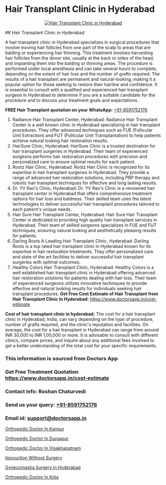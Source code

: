 # Hair Transplant Clinic in Hyderabad

<p align="center">
  <a href="https://doctorsapp.co.in/uploads/treatment_image/Finding%20the%20best%20hair%20clinic.jpg">
    <img src="https://doctorsapp.co.in/treatment/hair-transplant" alt="Hair Transplant Clinic in Hyderabad">
  </a>
</p>
## Hair Transplant Clinic in Hyderabad

A hair transplant clinic in Hyderabad specializes in surgical procedures that involve moving hair follicles from one part of the scalp to areas that are balding or experiencing hair thinning. This treatment involves harvesting hair follicles from the donor site, usually at the back or sides of the head, and implanting them into the balding or thinning areas. The procedure is performed under local anesthesia and can take several hours to complete, depending on the extent of hair loss and the number of grafts required. The results of a hair transplant are permanent and natural-looking, making it a popular option for those seeking to restore their hairline and confidence. It is essential to consult with a qualified and experienced hair transplant surgeon in Hyderabad to determine if you are a suitable candidate for the procedure and to discuss your treatment goals and expectations.

**FREE Hair Transplant quotation on your WhatsApp:**  [+91-8591752176](https://api.whatsapp.com/send?phone=8591752176)

1)  Radiance Hair Transplant Center, Hyderabad: Radiance Hair Transplant Center is a well known clinic in Hyderabad specializing in hair transplant procedures. They offer advanced techniques such as FUE (Follicular Unit Extraction) and FUT (Follicular Unit Transplantation) to help patients achieve natural looking hair restoration results.
2)  HairSure Clinic, Hyderabad: HairSure Clinic is a trusted destination for hair transplant surgeries in Hyderabad. Their team of experienced surgeons performs hair restoration procedures with precision and personalized care to ensure optimal results for each patient.
3)  Rootz Hair Clinic, Hyderabad: Rootz Hair Clinic is recognized for its expertise in hair transplant surgeries in Hyderabad. They provide a range of advanced hair restoration solutions, including PRP therapy and robotic hair transplant techniques for effective and long lasting results.
4)  Dr. YV Rao's Clinic, Hyderabad: Dr. YV Rao's Clinic is a renowned hair transplant center in Hyderabad that offers comprehensive treatment options for hair loss and baldness. Their skilled team uses the latest technologies to deliver successful hair transplant procedures tailored to each patient's unique needs.
5)  Hair Sure Hair Transplant Center, Hyderabad: Hair Sure Hair Transplant Center is dedicated to providing high quality hair transplant services in Hyderabad. Their team of skilled surgeons specializes in FUE and FUT techniques, ensuring natural looking and aesthetically pleasing results for patients.
6)  Darling Roots   A Leading Hair Transplant Clinic, Hyderabad: Darling Roots is a top rated hair transplant clinic in Hyderabad known for its expertise in hair restoration treatments. They offer personalized care and state of the art facilities to deliver successful hair transplant surgeries with optimal outcomes.
7)  Healthy Colors   Hair Transplant Clinic, Hyderabad: Healthy Colors is a well established hair transplant clinic in Hyderabad offering advanced hair restoration solutions for patients dealing with hair loss. Their team of experienced surgeons utilizes innovative techniques to provide effective and natural looking results for individuals seeking hair transplant procedures.
**Get Free Cost Estimate of Hair Transplant from Hair Transplant Clinic In Hyderabad:** https://www.doctorsapp.in/cost-estimate

**Cost of hair transplant clinic in hyderabad:**
The cost for a hair transplant clinic in Hyderabad, India, can vary depending on the type of procedure, number of grafts required, and the clinic's reputation and facilities. On average, the cost for a hair transplant in Hyderabad can range from around INR 30,000 to INR 1,00,000 or more. It is advisable to consult with different clinics, compare prices, and inquire about any additional fees involved to get a better understanding of the total cost for your specific requirements.

### This information is sourced from Doctors App 
### Get Free Treatment Quotation https://www.doctorsapp.in/cost-estimate
### Contact info: Roshan Chaturvedi 
### Send us your query: [+91-8591752176](https://api.whatsapp.com/send?phone=8591752176) 
### Email id: support@doctorsapp.in

[Orthopedic Doctor In Kanpur](https://www.linkedin.com/pulse/orthopedic-doctor-kanpur-doctorsapp-united-arab-emirates-dytze?trackingId=w5AOk10qleqiyXY7RfP8wA%3D%3D&lipi=urn%3Ali%3Apage%3Ad_flagship3_company_admin%3BSXrbBuk4SwWZ8nIcZ2zSvw%3D%3D)

[Orthopedic Doctor In Durgapur](https://www.linkedin.com/pulse/orthopedic-doctor-durgapur-acl-tear-treatment-s49be?trackingId=Gcvc5vTd6oINEhaN9g2fMA%3D%3D&lipi=urn%3Ali%3Apage%3Ad_flagship3_company_admin%3BxUBWLKzDRA2fVBqJ%2Fp%2FTnw%3D%3D)

[Orthopedic Doctor In Visakhapatnam](https://medium.com/@vanshmehar12/orthopedic-doctor-in-visakhapatnam-3940c62b78c8)

[liposuction Without Surgery](https://medium.com/@kushalrao10/liposuction-without-surgery-545c8826b506)

[Gynecomastia Surgery in Hyderabad](https://doctors-apps.github.io/doctorsapp/gynecomastia-surgery-in-hyderabad)

[Orthopedic Doctor In Kota](https://doctors-apps.github.io/doctorsapp/orthopedic-doctor-in-kota)

